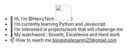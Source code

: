 - 👋 Hi, I’m @HerryTech
<img src = "https://user-images.githubusercontent.com/127152563/234340154-56839970-6011-4fc4-94fa-0f91fa074159.png" width = "50" height = "50"/>)
- 🌱 I’m currently learning Python and Javascript
- 👀 I’m interested in projects/work that will challenge me
- 💞️ My watchword : Growth, Excellence and Hard work
- 📫 How to reach me blessingilesanmi21@gmail.com

<!---
HerryTech/HerryTech is a ✨ special ✨ repository because its `README.md` (this file) appears on your GitHub profile.
You can click the Preview link to take a look at your changes.
--->
